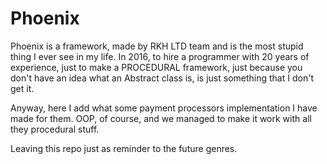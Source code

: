 # Phoenix

Phoenix is a framework, made by RKH LTD team and is the most stupid thing I ever see in my life. 
In 2016, to hire a programmer with 20 years of experience, just to make a PROCEDURAL framework, just because you don't have an idea
what an Abstract class is, is just something that I don't get it.

Anyway, here I add what some payment processors implementation I have made for them. OOP, of course, and we managed to make it work 
with all they procedural stuff. 

Leaving this repo just as reminder to the future genres. 
